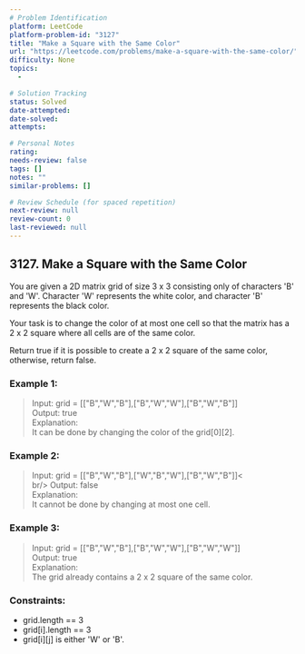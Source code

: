 ```yaml
---
# Problem Identification
platform: LeetCode
platform-problem-id: "3127"
title: "Make a Square with the Same Color"
url: "https://leetcode.com/problems/make-a-square-with-the-same-color/"
difficulty: None
topics:
  -

# Solution Tracking
status: Solved
date-attempted:
date-solved:
attempts:

# Personal Notes
rating:
needs-review: false
tags: []
notes: ""
similar-problems: []

# Review Schedule (for spaced repetition)
next-review: null
review-count: 0
last-reviewed: null
---
```


## 3127. Make a Square with the Same Color
You are given a 2D matrix grid of size 3 x 3 consisting only of characters 'B' and 'W'. Character 'W' represents the white color, and character 'B' represents the black color.

Your task is to change the color of at most one cell so that the matrix has a 2 x 2 square where all cells are of the same color.

Return true if it is possible to create a 2 x 2 square of the same color, otherwise, return false.

### Example 1:
 
> Input: grid = [["B","W","B"],["B","W","W"],["B","W","B"]]<br/>
> Output: true<br/>
> Explanation:<br/>
> It can be done by changing the color of the grid[0][2].

### Example 2:

> Input: grid = [["B","W","B"],["W","B","W"],["B","W","B"]]<<br/>br/>
> Output: false<br/>
> Explanation:<br/>
> It cannot be done by changing at most one cell.

### Example 3:

> Input: grid = [["B","W","B"],["B","W","W"],["B","W","W"]]<br/>
> Output: true<br/>
> Explanation:<br/>
> The grid already contains a 2 x 2 square of the same color.

### Constraints:

- grid.length == 3
- grid[i].length == 3
- grid[i][j] is either 'W' or 'B'.